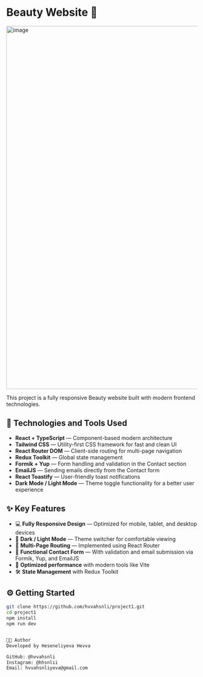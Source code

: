 # Beauty Website 🌸
<img width="1894" height="956" alt="image" src="https://github.com/user-attachments/assets/eb196230-3a28-4da8-9294-04235c177792" />



This project is a fully responsive Beauty website built with modern frontend technologies.

## 🚀 Technologies and Tools Used
- **React + TypeScript** — Component-based modern architecture
- **Tailwind CSS** — Utility-first CSS framework for fast and clean UI
- **React Router DOM** — Client-side routing for multi-page navigation
- **Redux Toolkit** — Global state management
- **Formik + Yup** — Form handling and validation in the Contact section
- **EmailJS** — Sending emails directly from the Contact form
- **React Toastify** — User-friendly toast notifications
- **Dark Mode / Light Mode** — Theme toggle functionality for a better user experience

## ✨ Key Features
- 💻 **Fully Responsive Design** — Optimized for mobile, tablet, and desktop devices
- 🌙 **Dark / Light Mode** — Theme switcher for comfortable viewing
- 📄 **Multi-Page Routing** — Implemented using React Router
- 📝 **Functional Contact Form** — With validation and email submission via Formik, Yup, and EmailJS
- 🚀 **Optimized performance** with modern tools like Vite
- 🛠️ **State Management** with Redux Toolkit

## ⚙️ Getting Started

```bash
git clone https://github.com/hvvahsnli/project1.git
cd project1
npm install
npm run dev


👩‍💻 Author
Developed by Heseneliyeva Hevva

GitHub: @hvvahsnli
Instagram: @hhsnlii
Email: hvvahsnliyeva@gmail.com
